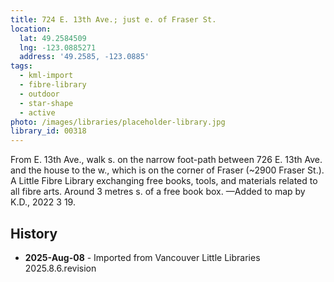 ```yaml
---
title: 724 E. 13th Ave.; just e. of Fraser St.
location:
  lat: 49.2584509
  lng: -123.0885271
  address: '49.2585, -123.0885'
tags:
  - kml-import
  - fibre-library
  - outdoor
  - star-shape
  - active
photo: /images/libraries/placeholder-library.jpg
library_id: 00318
---
```

From E. 13th Ave., walk s. on the narrow foot-path between 726 E. 13th Ave. and the house to the w., which is on the corner of Fraser (~2900 Fraser St.).
A Little Fibre Library exchanging free books, tools, and materials related to all fibre arts.
Around 3 metres s. of a free book box.
—Added to map by K.D., 2022 3 19.

## History
- **2025-Aug-08** - Imported from Vancouver Little Libraries 2025.8.6.revision
